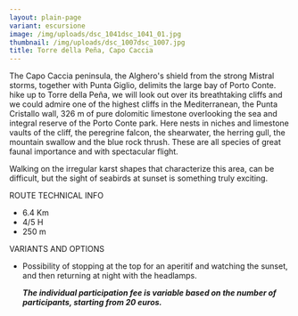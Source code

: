 ```yaml
---
layout: plain-page
variant: escursione
image: /img/uploads/dsc_1041dsc_1041_01.jpg
thumbnail: /img/uploads/dsc_1007dsc_1007.jpg
title: Torre della Peña, Capo Caccia
---
```

The Capo Caccia peninsula, the Alghero's shield from the strong Mistral storms, together with Punta Giglio, delimits the large bay of Porto Conte. hike up to Torre della Peña, we will look out over its breathtaking cliffs and we could admire one of the highest cliffs in the Mediterranean, the Punta Cristallo wall, 326 m of pure dolomitic limestone overlooking the sea and integral reserve of the Porto Conte park. Here nests in niches and limestone vaults of the cliff, the peregrine falcon, the shearwater, the herring gull, the mountain swallow and the blue rock thrush. These are all species of great faunal importance and with spectacular flight.

Walking on the irregular karst shapes that characterize this area, can be difficult, but the sight of seabirds at sunset is something truly exciting.

ROUTE TECHNICAL INFO

* 6.4 Km
* 4/5 H
* 250 m

VARIANTS AND OPTIONS

* Possibility of stopping at the top for an aperitif and watching the sunset, and then returning at night with the headlamps.

   ***The individual participation fee is variable based on the number of participants, starting from 20 euros.***